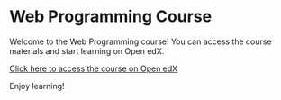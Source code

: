 # Web Programming Course

Welcome to the Web Programming course! You can access the course materials and start learning on Open edX.

[Click here to access the course on Open edX](https://apps.lms.courses.su.edu.et/learning/course/course-v1:SU+COSC3082+DEV_01/home)

Enjoy learning!

